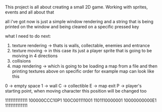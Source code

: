 This project is all about creating a small 2D game. Working with sprites, events and all about that


all i've got now is just a simple window rendering and a string that is being printed on the window
and being cleared on a specific pressed key


what I need to do next:
1. texture rendering -> thats is walls, collectable, enemies and entrance
2. texture moving -> in this case its just a player sprite that is going to be moiving in 4 directions
3. collisions
4. map rendering -> which is going to be loading a map from a file and then printing textures above on specific order
    for example map can look like this

0 -> empty space
1 -> wall
C -> collectible
E -> map exit
P -> player's starting point, when moving character this position will be changed too 

1111111111111
100000CCC10P1
100C001111001
1101110000001
10000000000E1
1111111111111
